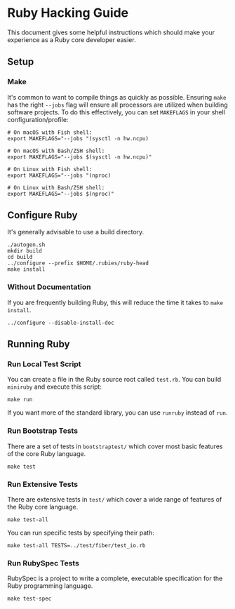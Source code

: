 # Ruby Hacking Guide

This document gives some helpful instructions which should make your experience as a Ruby core developer easier.

## Setup

### Make

It's common to want to compile things as quickly as possible. Ensuring `make` has the right `--jobs` flag will ensure all processors are utilized when building software projects. To do this effectively, you can set `MAKEFLAGS` in your shell configuration/profile:

``` shell
# On macOS with Fish shell:
export MAKEFLAGS="--jobs "(sysctl -n hw.ncpu)

# On macOS with Bash/ZSH shell:
export MAKEFLAGS="--jobs $(sysctl -n hw.ncpu)"

# On Linux with Fish shell:
export MAKEFLAGS="--jobs "(nproc)

# On Linux with Bash/ZSH shell:
export MAKEFLAGS="--jobs $(nproc)"
```

## Configure Ruby

It's generally advisable to use a build directory.

``` shell
./autogen.sh
mkdir build
cd build
../configure --prefix $HOME/.rubies/ruby-head
make install
```

### Without Documentation

If you are frequently building Ruby, this will reduce the time it takes to `make install`.

``` shell
../configure --disable-install-doc
```

## Running Ruby

### Run Local Test Script

You can create a file in the Ruby source root called `test.rb`. You can build `miniruby` and execute this script:

``` shell
make run
```

If you want more of the standard library, you can use `runruby` instead of `run`.

### Run Bootstrap Tests

There are a set of tests in `bootstraptest/` which cover most basic features of the core Ruby language.

``` shell
make test
```

### Run Extensive Tests

There are extensive tests in `test/` which cover a wide range of features of the Ruby core language.

``` shell
make test-all
```

You can run specific tests by specifying their path:

``` shell
make test-all TESTS=../test/fiber/test_io.rb
```

### Run RubySpec Tests

RubySpec is a project to write a complete, executable specification for the Ruby programming language.

``` shell
make test-spec
```
